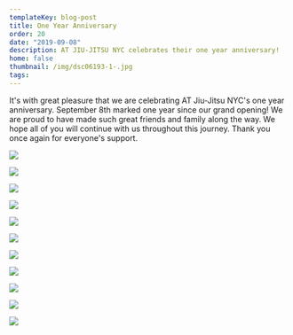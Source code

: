 ```yaml
---
templateKey: blog-post
title: One Year Anniversary
order: 20
date: "2019-09-08"
description: AT JIU-JITSU NYC celebrates their one year anniversary!
home: false
thumbnail: /img/dsc06193-1-.jpg
tags:
---
```


It's with great pleasure that we are celebrating AT Jiu-Jitsu NYC's one year anniversary. September 8th marked one year since our grand opening! We are proud to have made such great friends and family along the way. We hope all of you will continue with us throughout this journey. Thank you once again for everyone's support.

![](/img/dsc06193-1-.jpg)

![](/img/dsc06223.jpg)

![](/img/dsc06167.jpg)

![](/img/dsc06170.jpg)

![](/img/dsc06188.jpg)

![](/img/dsc06208.jpg)

![](/img/dsc06172.jpg)

![](/img/dsc06217.jpg)

![](/img/dsc06184.jpg)

![](/img/dsc06211.jpg)

![](/img/dsc06197.jpg)
